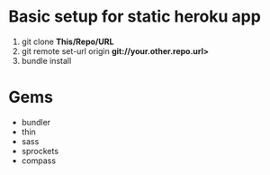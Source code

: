 Basic setup for static heroku app
===========

1. git clone __This/Repo/URL__ 
2. git remote set-url origin __git://your.other.repo.url>__
3. bundle install


Gems
====

* bundler
* thin
* sass
* sprockets
* compass
